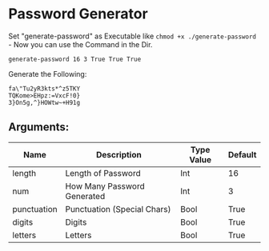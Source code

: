 # Password Generator

Set "generate-password" as Executable like `chmod +x ./generate-password` - Now you can use the Command in the Dir.


```
generate-password 16 3 True True True
```


Generate the Following: 
```
fa\"Tu2yR3kts*^z5TKY
TQKome>EHpz:=VxcF!0}
3}On5g,^}HOWtw~+H91g
```

## Arguments:

| Name        | Description                 | Type Value | Default |
|-------------|-----------------------------|------------|---------|
| length      | Length of Password          | Int        | 16      |
| num         | How Many Password Generated | Int        | 3       |
| punctuation | Punctuation (Special Chars) | Bool       | True    |
| digits      | Digits                      | Bool       | True    |
| letters     | Letters                     | Bool       | True    |